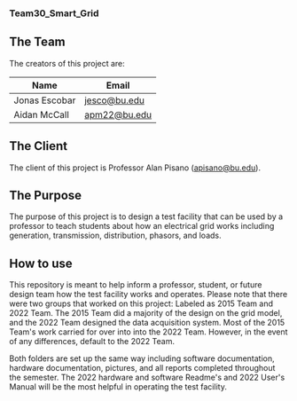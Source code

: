 ### Team30_Smart_Grid

## The Team

The creators of this project are:

| Name  | Email |
| ------------- | ------------- |
| Jonas Escobar  | jesco@bu.edu  |
| Aidan McCall  | apm22@bu.edu  |

## The Client

The client of this project is Professor Alan Pisano (apisano@bu.edu). 

## The Purpose

The purpose of this project is to design a test facility that can be used by a professor to teach students about how an electrical grid works including generation, transmission, distribution, phasors, and loads. 

## How to use

This repository is meant to help inform a professor, student, or future design team how the test facility works and operates. Please note that there were two groups that worked on this project: Labeled as 2015 Team and 2022 Team. The 2015 Team did a majority of the design on the grid model, and the 2022 Team designed the data acquisition system. Most of the 2015 Team's work carried for over into into the 2022 Team. However, in the event of any differences, default to the 2022 Team. 

Both folders are set up the same way including software documentation, hardware documentation, pictures, and all reports completed throughout the semester. The 2022 hardware and software Readme's and 2022 User's Manual will be the most helpful in operating the test facility. 


